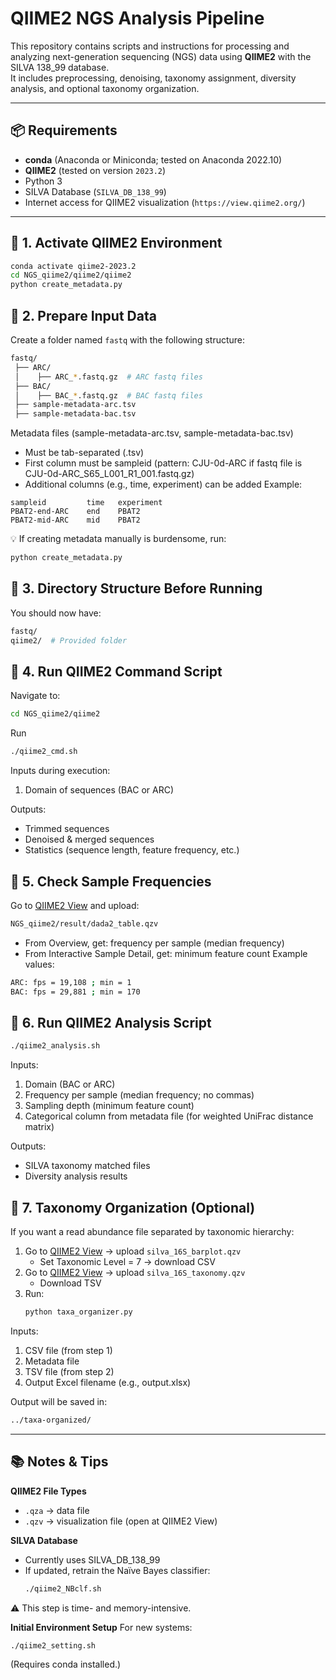 # QIIME2 NGS Analysis Pipeline

This repository contains scripts and instructions for processing and analyzing next-generation sequencing (NGS) data using **QIIME2** with the SILVA 138_99 database.  
It includes preprocessing, denoising, taxonomy assignment, diversity analysis, and optional taxonomy organization.

---

## 📦 Requirements

- **conda** (Anaconda or Miniconda; tested on Anaconda 2022.10)
- **QIIME2** (tested on version `2023.2`)
- Python 3
- SILVA Database (`SILVA_DB_138_99`)
- Internet access for QIIME2 visualization (`https://view.qiime2.org/`)

---

## 🔹 1. Activate QIIME2 Environment

```bash
conda activate qiime2-2023.2
cd NGS_qiime2/qiime2/qiime2
python create_metadata.py
```
## 🔹 2. Prepare Input Data
Create a folder named `fastq` with the following structure:
```bash
fastq/
 ├── ARC/
 │    ├── ARC_*.fastq.gz  # ARC fastq files
 ├── BAC/
 │    ├── BAC_*.fastq.gz  # BAC fastq files
 ├── sample-metadata-arc.tsv
 ├── sample-metadata-bac.tsv
```
Metadata files (sample-metadata-arc.tsv, sample-metadata-bac.tsv)
* Must be tab-separated (.tsv)
* First column must be sampleid (pattern: CJU-0d-ARC if fastq file is CJU-0d-ARC_S65_L001_R1_001.fastq.gz)
* Additional columns (e.g., time, experiment) can be added
Example:
```tsv
sampleid         time   experiment
PBAT2-end-ARC    end    PBAT2
PBAT2-mid-ARC    mid    PBAT2
```
💡 If creating metadata manually is burdensome, run:
```bash
python create_metadata.py
```
## 🔹 3. Directory Structure Before Running
You should now have:
```bash
fastq/
qiime2/  # Provided folder
```
## 🔹 4. Run QIIME2 Command Script
Navigate to:
```bash
cd NGS_qiime2/qiime2
```
Run
```bash
./qiime2_cmd.sh
```
Inputs during execution:
1. Domain of sequences (BAC or ARC)

Outputs:
* Trimmed sequences
* Denoised & merged sequences
* Statistics (sequence length, feature frequency, etc.)

## 🔹 5. Check Sample Frequencies
Go to [QIIME2 View](https://view.qiime2.org/) and upload:
```bash
NGS_qiime2/result/dada2_table.qzv
```
* From Overview, get: frequency per sample (median frequency)
* From Interactive Sample Detail, get: minimum feature count
Example values:
```bash
ARC: fps = 19,108 ; min = 1
BAC: fps = 29,881 ; min = 170
```
## 🔹 6. Run QIIME2 Analysis Script
```bash
./qiime2_analysis.sh
```
Inputs:
1. Domain (BAC or ARC)
2. Frequency per sample (median frequency; no commas)
3. Sampling depth (minimum feature count)
4. Categorical column from metadata file (for weighted UniFrac distance matrix)

Outputs:
* SILVA taxonomy matched files
* Diversity analysis results
## 🔹 7. Taxonomy Organization (Optional)
If you want a read abundance file separated by taxonomic hierarchy:
1. Go to [QIIME2 View](https://view.qiime2.org/) -> upload `silva_16S_barplot.qzv`
   * Set Taxonomic Level = 7 -> download CSV
2. Go to [QIIME2 View](https://view.qiime2.org/) -> upload `silva_16S_taxonomy.qzv`
   * Download TSV
3. Run:
   ```bash
   python taxa_organizer.py
   ```
Inputs:
1. CSV file (from step 1)
2. Metadata file
3. TSV file (from step 2)
4. Output Excel filename (e.g., output.xlsx)

Output will be saved in:
```bash
../taxa-organized/
```
---
## 📚 Notes & Tips
**QIIME2 File Types**
* `.qza` → data file
* `.qzv` → visualization file (open at QIIME2 View)

**SILVA Database**
* Currently uses SILVA_DB_138_99
* If updated, retrain the Naïve Bayes classifier:
  ```bash
  ./qiime2_NBclf.sh
  ```
⚠️ This step is time- and memory-intensive.

**Initial Environment Setup**
For new systems:
```bash
./qiime2_setting.sh
```
(Requires conda installed.)




